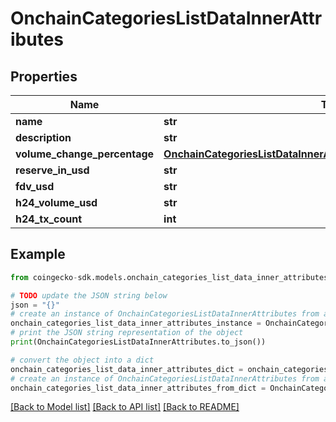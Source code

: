 # OnchainCategoriesListDataInnerAttributes


## Properties

Name | Type | Description | Notes
------------ | ------------- | ------------- | -------------
**name** | **str** |  | [optional] 
**description** | **str** |  | [optional] 
**volume_change_percentage** | [**OnchainCategoriesListDataInnerAttributesVolumeChangePercentage**](OnchainCategoriesListDataInnerAttributesVolumeChangePercentage.md) |  | [optional] 
**reserve_in_usd** | **str** |  | [optional] 
**fdv_usd** | **str** |  | [optional] 
**h24_volume_usd** | **str** |  | [optional] 
**h24_tx_count** | **int** |  | [optional] 

## Example

```python
from coingecko-sdk.models.onchain_categories_list_data_inner_attributes import OnchainCategoriesListDataInnerAttributes

# TODO update the JSON string below
json = "{}"
# create an instance of OnchainCategoriesListDataInnerAttributes from a JSON string
onchain_categories_list_data_inner_attributes_instance = OnchainCategoriesListDataInnerAttributes.from_json(json)
# print the JSON string representation of the object
print(OnchainCategoriesListDataInnerAttributes.to_json())

# convert the object into a dict
onchain_categories_list_data_inner_attributes_dict = onchain_categories_list_data_inner_attributes_instance.to_dict()
# create an instance of OnchainCategoriesListDataInnerAttributes from a dict
onchain_categories_list_data_inner_attributes_from_dict = OnchainCategoriesListDataInnerAttributes.from_dict(onchain_categories_list_data_inner_attributes_dict)
```
[[Back to Model list]](../README.md#documentation-for-models) [[Back to API list]](../README.md#documentation-for-api-endpoints) [[Back to README]](../README.md)


